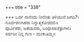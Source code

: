 +++
title = "338"

+++
ಒರ್ವ ನಾನೆಂದು ನೀನೆಂತು ತಿಳಿಯುವೆ ಜಗದಿ?।  
ನೂರ್ವರಣಗಿಹರು ನಿನ್ನಾತ್ಮಕೋಶದಲಿ॥  
ಪೂರ್ವಿಕರು, ಜತೆಯವರು, ಬಂಧುಸಖಶತ್ರುಗಳು।  
ಸರ್ವರಿಂ ನಿನ್ನ ಗುಣ - ಮಂಕುತಿಮ್ಮ॥  
